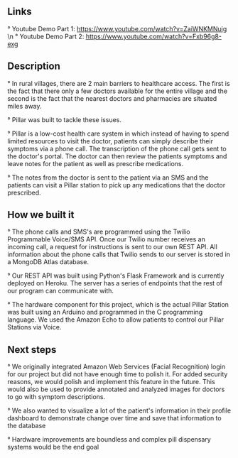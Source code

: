 ## Links
° Youtube Demo Part 1: https://www.youtube.com/watch?v=ZaiWNKMNuig \n
° Youtube Demo Part 2: https://www.youtube.com/watch?v=Fxb96g8-exg

## Description

° In rural villages, there are 2 main barriers to healthcare access. The first is the fact that there only a few doctors available for the entire village and the second is the fact that the nearest doctors and pharmacies are situated miles away.

° Pillar was built to tackle these issues.

° Pillar is a low-cost health care system in which instead of having to spend limited resources to visit the doctor, patients can simply describe their symptoms via a phone call. The transcription of the phone call gets sent to the doctor's portal. The doctor can then review the patients symptoms and leave notes for the patient as well as prescribe medications.

° The notes from the doctor is sent to the patient via an SMS and the patients can visit a Pillar station to pick up any medications that the doctor prescribed.

## How we built it

° The phone calls and SMS's are programmed using the Twilio Programmable Voice/SMS API. Once our Twilio number receives an incoming call, a request for instructions is sent to our own REST API. All information about the phone calls that Twilio sends to our server is stored in a MongoDB Atlas database.

° Our REST API was built using Python's Flask Framework and is currently deployed on Heroku. The server has a series of endpoints that the rest of our program can communicate with.

° The hardware component for this project, which is the actual Pillar Station was built using an Arduino and programmed in the C programming language. We used the Amazon Echo to allow patients to control our Pillar Stations via Voice. 

## Next steps

° We originally integrated Amazon Web Services (Facial Recognition) login for our project but did not have enough time to polish it. For added security reasons, we would polish and implement this feature in the future. This would also be used to provide annotated and analyzed images for doctors to go with symptom descriptions.

° We also wanted to visualize a lot of the patient's information in their profile dashboard to demonstrate change over time and save that information to the database

° Hardware improvements are boundless and complex pill dispensary systems would be the end goal
